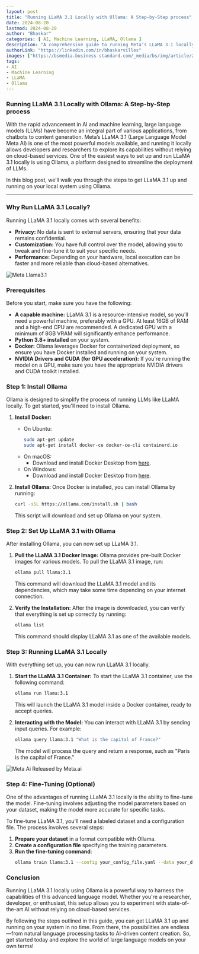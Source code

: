 ```yaml
---
layout: post
title: "Running LLaMA 3.1 Locally with Ollama: A Step-by-Step process"
date: 2024-08-20
lastmod: 2024-08-20
author: "Bhaskar"
categories: [ AI, Machine Learning, LLaMA, Ollama ]
description: "A comprehensive guide to running Meta’s LLaMA 3.1 locally using Ollama, covering installation, setup, and fine-tuning."
authorLink: "https://linkedin.com/in/bhaskarvilles"
images: ["https://bsmedia.business-standard.com/_media/bs/img/article/2024-04/15/full/1713166634-7252.jpg"]  # Replace with an actual image link
tags:
- AI
- Machine Learning
- LLaMA
- Ollama
---
```


### Running LLaMA 3.1 Locally with Ollama: A Step-by-Step process

With the rapid advancement in AI and machine learning, large language models (LLMs) have become an integral part of various applications, from chatbots to content generation. Meta’s LLaMA 3.1 (Large Language Model Meta AI) is one of the most powerful models available, and running it locally allows developers and researchers to explore its capabilities without relying on cloud-based services. One of the easiest ways to set up and run LLaMA 3.1 locally is using Ollama, a platform designed to streamline the deployment of LLMs.

In this blog post, we’ll walk you through the steps to get LLaMA 3.1 up and running on your local system using Ollama.

---

### **Why Run LLaMA 3.1 Locally?**

Running LLaMA 3.1 locally comes with several benefits:
- **Privacy:** No data is sent to external servers, ensuring that your data remains confidential.
- **Customization:** You have full control over the model, allowing you to tweak and fine-tune it to suit your specific needs.
- **Performance:** Depending on your hardware, local execution can be faster and more reliable than cloud-based alternatives.

![Meta Llama3.1](https://about.fb.com/wp-content/uploads/2024/04/Meta-AI-Expasion_Header.gif)

### **Prerequisites**

Before you start, make sure you have the following:
- **A capable machine:** LLaMA 3.1 is a resource-intensive model, so you'll need a powerful machine, preferably with a GPU. At least 16GB of RAM and a high-end CPU are recommended. A dedicated GPU with a minimum of 8GB VRAM will significantly enhance performance.
- **Python 3.8+ installed** on your system.
- **Docker:** Ollama leverages Docker for containerized deployment, so ensure you have Docker installed and running on your system.
- **NVIDIA Drivers and CUDA (for GPU acceleration):** If you're running the model on a GPU, make sure you have the appropriate NVIDIA drivers and CUDA toolkit installed.

### **Step 1: Install Ollama**

Ollama is designed to simplify the process of running LLMs like LLaMA locally. To get started, you'll need to install Ollama.

1. **Install Docker:**
   - On Ubuntu:
     ```bash
     sudo apt-get update
     sudo apt-get install docker-ce docker-ce-cli containerd.io
     ```
   - On macOS:
     - Download and install Docker Desktop from [here](https://www.docker.com/products/docker-desktop).
   - On Windows:
     - Download and install Docker Desktop from [here](https://www.docker.com/products/docker-desktop).

2. **Install Ollama:**
   Once Docker is installed, you can install Ollama by running:
   ```bash
   curl -sSL https://ollama.com/install.sh | bash
   ```
   This script will download and set up Ollama on your system.

### **Step 2: Set Up LLaMA 3.1 with Ollama**

After installing Ollama, you can now set up LLaMA 3.1.

1. **Pull the LLaMA 3.1 Docker Image:**
   Ollama provides pre-built Docker images for various models. To pull the LLaMA 3.1 image, run:
   ```bash
   ollama pull llama:3.1
   ```
   This command will download the LLaMA 3.1 model and its dependencies, which may take some time depending on your internet connection.

2. **Verify the Installation:**
   After the image is downloaded, you can verify that everything is set up correctly by running:
   ```bash
   ollama list
   ```
   This command should display LLaMA 3.1 as one of the available models.

### **Step 3: Running LLaMA 3.1 Locally**

With everything set up, you can now run LLaMA 3.1 locally.

1. **Start the LLaMA 3.1 Container:**
   To start the LLaMA 3.1 container, use the following command:
   ```bash
   ollama run llama:3.1
   ```
   This will launch the LLaMA 3.1 model inside a Docker container, ready to accept queries.

2. **Interacting with the Model:**
   You can interact with LLaMA 3.1 by sending input queries. For example:
   ```bash
   ollama query llama:3.1 "What is the capital of France?"
   ```
   The model will process the query and return a response, such as "Paris is the capital of France."

![Meta Ai Released by Meta.ai](https://about.fb.com/wp-content/uploads/2024/04/04_Seamless-Search-1.gif)


### **Step 4: Fine-Tuning (Optional)**

One of the advantages of running LLaMA 3.1 locally is the ability to fine-tune the model. Fine-tuning involves adjusting the model parameters based on your dataset, making the model more accurate for specific tasks.

To fine-tune LLaMA 3.1, you'll need a labeled dataset and a configuration file. The process involves several steps:
1. **Prepare your dataset** in a format compatible with Ollama.
2. **Create a configuration file** specifying the training parameters.
3. **Run the fine-tuning command**:
   ```bash
   ollama train llama:3.1 --config your_config_file.yaml --data your_dataset
   ```

### **Conclusion**

Running LLaMA 3.1 locally using Ollama is a powerful way to harness the capabilities of this advanced language model. Whether you're a researcher, developer, or enthusiast, this setup allows you to experiment with state-of-the-art AI without relying on cloud-based services.

By following the steps outlined in this guide, you can get LLaMA 3.1 up and running on your system in no time. From there, the possibilities are endless—from natural language processing tasks to AI-driven content creation. So, get started today and explore the world of large language models on your own terms!